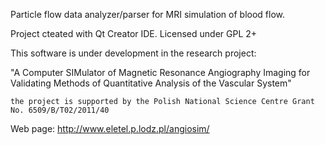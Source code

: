 Particle flow data analyzer/parser for MRI simulation of blood flow.

Project cteated with Qt Creator IDE. Licensed under GPL 2+

This software is under development in the research project:

"A Computer SIMulator of Magnetic Resonance Angiography Imaging for Validating Methods of Quantitative Analysis of the Vascular System"

    the project is supported by the Polish National Science Centre Grant No. 6509/B/T02/2011/40

Web page: http://www.eletel.p.lodz.pl/angiosim/